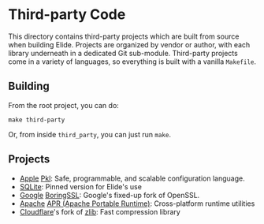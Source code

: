 
# Third-party Code

This directory contains third-party projects which are built from source when building Elide. Projects are organized by
vendor or author, with each library underneath in a dedicated Git sub-module. Third-party projects come in a variety of
languages, so everything is built with a vanilla `Makefile`.

## Building

From the root project, you can do:
```
make third-party
```

Or, from inside `third_party`, you can just run `make`.

## Projects

- [Apple][0] [Pkl][1]: Safe, programmable, and scalable configuration language.
- [SQLite][11]: Pinned version for Elide's use
- [Google][12] [BoringSSL][13]: Google's fixed-up fork of OpenSSL.
- [Apache][14] [APR (Apache Portable Runtime)][15]: Cross-platform runtime utilities
- [Cloudflare][16]'s fork of [zlib][17]: Fast compression library

[0]: https://apple.com
[1]: https://github.com/apple/pkl
[4]: https://github.com/astral-sh/uv
[11]: https://sqlite.org
[12]: https://google.com
[13]: https://boringssl.googlesource.com/boringssl
[14]: https://apache.org
[15]: https://apr.apache.org/
[16]: https://cloudflare.com
[17]: https://github.com/cloudflare/zlib
[18]: https://oracle.com
[19]: https://graalvm.org

